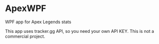 # ApexWPF
 WPF app for Apex Legends stats
 
 This app uses tracker.gg API, so you need your own API KEY. This is not a commercial project.

